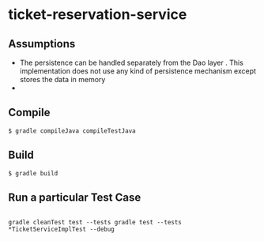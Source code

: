 # ticket-reservation-service

## Assumptions

- The persistence can be handled separately from the Dao layer . This implementation does not use any kind of persistence mechanism except stores the data 
   in memory
- 

## Compile

```
$ gradle compileJava compileTestJava

```


## Build

```
$ gradle build

```

## Run a particular Test Case

```

gradle cleanTest test --tests gradle test --tests *TicketServiceImplTest --debug

```


